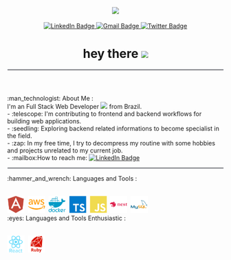 <header>
  <div id="header" align="center">
    <img src="https://media.giphy.com/media/wwg1suUiTbCY8H8vIA/giphy-downsized-large.gif" width="100" />
  </div>

  <div id="badges" align="center" style="margin-top: 1rem;">
    <a href="https://www.linkedin.com/in/murilomendescruz" target="_blank" rel="noopener noreferrer">
      <img src="https://img.shields.io/badge/LinkedIn-blue?logo=linkedin&logoColor=white&style=for-the-badge"
        alt="LinkedIn Badge" />
    </a>
    <a href="mailto:murilomecr@gmail.com" target="_blank" rel="noopener noreferrer">
      <img src="https://img.shields.io/badge/Gmail-red?style=for-the-badge&logo=gmail&logoColor=white"
        alt="Gmail Badge" />
    </a>
    <a href="https://twitter.com/kudosmurilo" target="_blank" rel="noopener noreferrer">
      <img src="https://img.shields.io/badge/Twitter-blue?style=for-the-badge&logo=twitter&logoColor=white"
        alt="Twitter Badge" />
    </a>
  </div>

  <div id="wave" align="center">
    <h1>
      hey there
      <img src="https://media.giphy.com/media/hvRJCLFzcasrR4ia7z/giphy.gif" width="30px" />
    </h1>
  </div>

  <hr style="border: 1px solid #DBDDE5" />
</header>
<main>
  <div>
    :man_technologist: About Me :
  </div>
  <div>
    <span>I'm an Full Stack Web Developer <img src="https://media.giphy.com/media/WUlplcMpOCEmTGBtBW/giphy.gif" width="30"> from Brazil.</span>
  </div>
  <div>
    - :telescope: I'm contributing to frontend and backend workflows for building web applications.<br>
    - :seedling: Exploring backend related informations to become specialist in the field.<br>
    - :zap: In my free time, I try to decompress my routine with some hobbies and projects unrelated to my current job.<br>
      - :mailbox:How to reach me:
      <a href="https://www.linkedin.com/in/murilomendescruz" target="_blank" rel="noopener noreferrer">
        <img src="https://img.shields.io/badge/LinkedIn-blue?logo=linkedin&logoColor=white&style=for-the-badge"
          alt="LinkedIn Badge" />
      </a>
  </div>

  <hr style="border: 1px solid #DBDDE5" />

  <div>
    :hammer_and_wrench: Languages and Tools :
  </div>

  <div style="margin-top: 2rem;">
    <img src="https://github.com/devicons/devicon/blob/master/icons/angularjs/angularjs-plain.svg" title="Angular" alt="Angular" width="40" height="40"/>&nbsp;
    <img src="https://github.com/devicons/devicon/blob/master/icons/amazonwebservices/amazonwebservices-plain-wordmark.svg" title="AWS" alt="AWS" width="40" height="40"/>&nbsp;
    <img src="https://github.com/devicons/devicon/blob/master/icons/docker/docker-plain-wordmark.svg" title="Docker" alt="Docker" width="40" height="40"/>&nbsp;
    <img src="https://github.com/devicons/devicon/blob/master/icons/typescript/typescript-plain.svg" title="Typescript" alt="Typescript" width="40" height="40"/>&nbsp;
    <img src="https://github.com/devicons/devicon/blob/master/icons/javascript/javascript-plain.svg" title="Javascript" alt="Javascript" width="40" height="40"/>&nbsp;
    <img src="https://github.com/devicons/devicon/blob/master/icons/nestjs/nestjs-plain-wordmark.svg" title="Nestjs" alt="Nestjs" width="40" height="40"/>&nbsp;
    <img src="https://github.com/devicons/devicon/blob/master/icons/mysql/mysql-original-wordmark.svg" title="Mysql" alt="Mysql" width="40" height="40"/>&nbsp;
  </div>

  <div>
    :eyes: Languages and Tools Enthusiastic :
  </div>

  <div style="margin-top: 2rem;">
    <img src="https://github.com/devicons/devicon/blob/master/icons/react/react-original-wordmark.svg" title="React" alt="React" width="40" height="40"/>&nbsp;
    <img src="https://github.com/devicons/devicon/blob/master/icons/ruby/ruby-plain-wordmark.svg" title="Ruby" alt="Ruby" width="40" height="40"/>&nbsp;
  </div>

</main>


<!--
**muriIo/muriIo** is a ✨ _special_ ✨ repository because its `README.md` (this file) appears on your GitHub profile.

Here are some ideas to get you started:

- 🔭 I’m currently working on ...
- 🌱 I’m currently learning ...
- 👯 I’m looking to collaborate on ...
- 🤔 I’m looking for help with ...
- 💬 Ask me about ...
- 📫 How to reach me: ...
- 😄 Pronouns: ...
- ⚡ Fun fact: ...

:eye
-->
